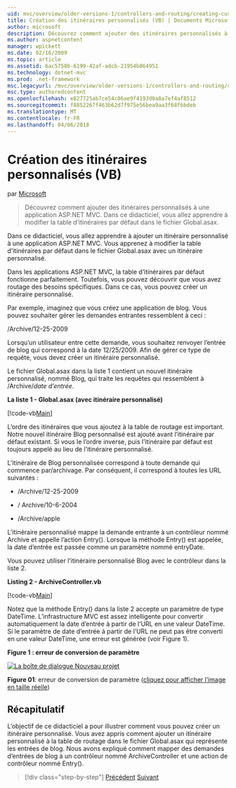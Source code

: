 ```yaml
---
uid: mvc/overview/older-versions-1/controllers-and-routing/creating-custom-routes-vb
title: Création des itinéraires personnalisés (VB) | Documents Microsoft
author: microsoft
description: Découvrez comment ajouter des itinéraires personnalisés à une application ASP.NET MVC. Dans ce didacticiel, vous allez apprendre à modifier la table d’itinéraires par défaut dans le fichier Global.asax.
ms.author: aspnetcontent
manager: wpickett
ms.date: 02/16/2009
ms.topic: article
ms.assetid: 6ac5758b-6199-42af-adcb-21954b864951
ms.technology: dotnet-mvc
ms.prod: .net-framework
msc.legacyurl: /mvc/overview/older-versions-1/controllers-and-routing/creating-custom-routes-vb
msc.type: authoredcontent
ms.openlocfilehash: e827725ab7ce54c86ae9f4193d0a8a7ef4af8512
ms.sourcegitcommit: f8852267f463b62d7f975e56bea9aa3f68fbbdeb
ms.translationtype: MT
ms.contentlocale: fr-FR
ms.lasthandoff: 04/06/2018
---
```

<a name="creating-custom-routes-vb"></a>Création des itinéraires personnalisés (VB)
====================
par [Microsoft](https://github.com/microsoft)

> Découvrez comment ajouter des itinéraires personnalisés à une application ASP.NET MVC. Dans ce didacticiel, vous allez apprendre à modifier la table d’itinéraires par défaut dans le fichier Global.asax.


Dans ce didacticiel, vous allez apprendre à ajouter un itinéraire personnalisé à une application ASP.NET MVC. Vous apprenez à modifier la table d’itinéraires par défaut dans le fichier Global.asax avec un itinéraire personnalisé.

Dans les applications ASP.NET MVC, la table d’itinéraires par défaut fonctionne parfaitement. Toutefois, vous pouvez découvrir que vous avez routage des besoins spécifiques. Dans ce cas, vous pouvez créer un itinéraire personnalisé.

Par exemple, imaginez que vous créez une application de blog. Vous pouvez souhaiter gérer les demandes entrantes ressemblent à ceci :

/Archive/12-25-2009

Lorsqu’un utilisateur entre cette demande, vous souhaitez renvoyer l’entrée de blog qui correspond à la date 12/25/2009. Afin de gérer ce type de requête, vous devez créer un itinéraire personnalisé.

Le fichier Global.asax dans la liste 1 contient un nouvel itinéraire personnalisé, nommé Blog, qui traite les requêtes qui ressemblent à /Archive/*date d’entrée*.

**La liste 1 - Global.asax (avec itinéraire personnalisé)**

[!code-vb[Main](creating-custom-routes-vb/samples/sample1.vb)]

L’ordre des itinéraires que vous ajoutez à la table de routage est important. Notre nouvel itinéraire Blog personnalisé est ajouté avant l’itinéraire par défaut existant. Si vous le l’ordre inverse, puis l’itinéraire par défaut est toujours appelé au lieu de l’itinéraire personnalisé.

L’itinéraire de Blog personnalisée correspond à toute demande qui commence par/archivage. Par conséquent, il correspond à toutes les URL suivantes :

- /Archive/12-25-2009

- / Archive/10-6-2004

- /Archive/apple

L’itinéraire personnalisé mappe la demande entrante à un contrôleur nommé Archive et appelle l’action Entry(). Lorsque la méthode Entry() est appelée, la date d’entrée est passée comme un paramètre nommé entryDate.

Vous pouvez utiliser l’itinéraire personnalisé Blog avec le contrôleur dans la liste 2.

**Listing 2 - ArchiveController.vb**

[!code-vb[Main](creating-custom-routes-vb/samples/sample2.vb)]

Notez que la méthode Entry() dans la liste 2 accepte un paramètre de type DateTime. L’infrastructure MVC est assez intelligente pour convertir automatiquement la date d’entrée à partir de l’URL en une valeur DateTime. Si le paramètre de date d’entrée à partir de l’URL ne peut pas être converti en une valeur DateTime, une erreur est générée (voir Figure 1).

**Figure 1 : erreur de conversion de paramètre**


[![La boîte de dialogue Nouveau projet](creating-custom-routes-vb/_static/image1.jpg)](creating-custom-routes-vb/_static/image1.png)

**Figure 01**: erreur de conversion de paramètre ([cliquez pour afficher l’image en taille réelle](creating-custom-routes-vb/_static/image2.png))


## <a name="summary"></a>Récapitulatif

L’objectif de ce didacticiel a pour illustrer comment vous pouvez créer un itinéraire personnalisé. Vous avez appris comment ajouter un itinéraire personnalisé à la table de routage dans le fichier Global.asax qui représente les entrées de blog. Nous avons expliqué comment mapper des demandes d’entrées de blog à un contrôleur nommé ArchiveController et une action de contrôleur nommé Entry().

> [!div class="step-by-step"]
> [Précédent](asp-net-mvc-controller-overview-vb.md)
> [Suivant](creating-a-route-constraint-vb.md)
